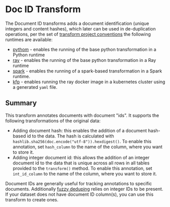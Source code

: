 # Doc ID Transform 

The Document ID transforms adds a document identification (unique integers and content hashes), which later can be 
used in de-duplication operations, per the set of 
[transform project conventions](../../README.md#transform-project-conventions)
the following runtimes are available:

* [pythom](python/README.md) - enables the running of the base python transformation
  in a Python runtime
* [ray](ray/README.md) - enables the running of the base python transformation
  in a Ray runtime
* [spark](spark/README.md) - enables the running of a spark-based transformation
in a Spark runtime. 
* [kfp](kfp_ray/README.md) - enables running the ray docker image 
in a kubernetes cluster using a generated `yaml` file.

## Summary

This transform annotates documents with document "ids".
It supports the following transformations of the original data:
* Adding document hash: this enables the addition of a document hash-based id to the data.
  The hash is calculated with `hashlib.sha256(doc.encode("utf-8")).hexdigest()`.
  To enable this annotation, set `hash_column` to the name of the column,
  where you want to store it.
* Adding integer document id: this allows the addition of an integer document id to the data that
  is unique across all rows in all tables provided to the `transform()` method.
  To enable this annotation, set `int_id_column` to the name of the column, where you want
  to store it.

Document IDs are generally useful for tracking annotations to specific documents. Additionally
[fuzzy deduping](../fdedup) relies on integer IDs to be present. If your dataset does not have
document ID column(s), you can use this transform to create ones.

